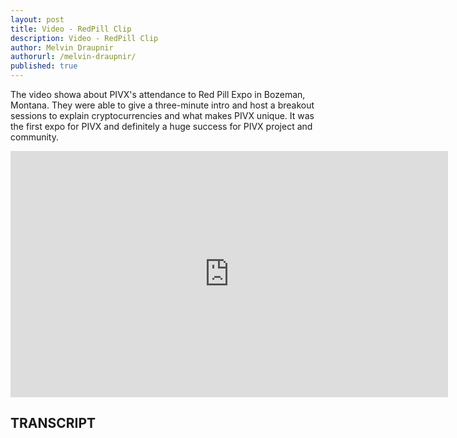 ```yaml
---
layout: post
title: Video - RedPill Clip
description: Video - RedPill Clip
author: Melvin Draupnir
authorurl: /melvin-draupnir/
published: true
---
```


<p> The video showa about PIVX's attendance to Red Pill Expo in Bozeman, Montana. They were able to give a three-minute intro and host a breakout sessions to explain cryptocurrencies and what makes PIVX unique. It was the first expo for PIVX and definitely a huge success for PIVX project and community. </p>

<center><iframe width="700" height="394" src="https://www.youtube.com/embed/asz525HcT1U" frameborder="0" allowfullscreen></iframe></center>

<h2>TRANSCRIPT</h2>
